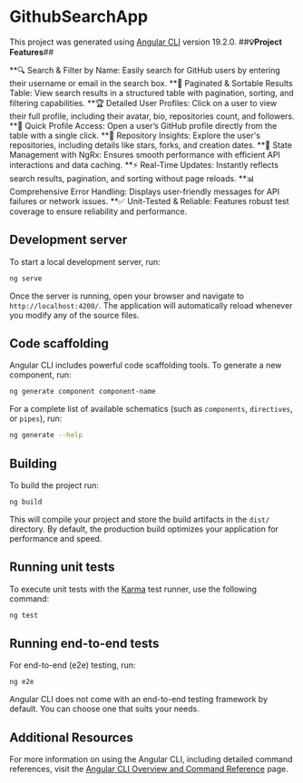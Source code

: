 # GithubSearchApp

This project was generated using [Angular CLI](https://github.com/angular/angular-cli) version 19.2.0.
##**💡Project Features**##

**🔍 Search & Filter by Name: Easily search for GitHub users by entering their username or email in the search box.
**📄 Paginated & Sortable Results Table: View search results in a structured table with pagination, sorting, and filtering capabilities.
**🏆 Detailed User Profiles: Click on a user to view their full profile, including their avatar, bio, repositories count, and followers.
**🔗 Quick Profile Access: Open a user’s GitHub profile directly from the table with a single click.
**📂 Repository Insights: Explore the user's repositories, including details like stars, forks, and creation dates.
**🚀 State Management with NgRx: Ensures smooth performance with efficient API interactions and data caching.
**⚡ Real-Time Updates: Instantly reflects search results, pagination, and sorting without page reloads.
**📊 Comprehensive Error Handling: Displays user-friendly messages for API failures or network issues.
**✅ Unit-Tested & Reliable: Features robust test coverage to ensure reliability and performance.
  



## Development server

To start a local development server, run:

```bash
ng serve
```

Once the server is running, open your browser and navigate to `http://localhost:4200/`. The application will automatically reload whenever you modify any of the source files.

## Code scaffolding

Angular CLI includes powerful code scaffolding tools. To generate a new component, run:

```bash
ng generate component component-name
```

For a complete list of available schematics (such as `components`, `directives`, or `pipes`), run:

```bash
ng generate --help
```

## Building

To build the project run:

```bash
ng build
```

This will compile your project and store the build artifacts in the `dist/` directory. By default, the production build optimizes your application for performance and speed.

## Running unit tests

To execute unit tests with the [Karma](https://karma-runner.github.io) test runner, use the following command:

```bash
ng test
```

## Running end-to-end tests

For end-to-end (e2e) testing, run:

```bash
ng e2e
```

Angular CLI does not come with an end-to-end testing framework by default. You can choose one that suits your needs.

## Additional Resources

For more information on using the Angular CLI, including detailed command references, visit the [Angular CLI Overview and Command Reference](https://angular.dev/tools/cli) page.



